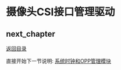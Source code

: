 # 摄像头CSI接口管理驱动

## next_chapter

[返回目录](../README.md)

直接开始下一节说明: [系统时钟和OPP管理模块](./ch03-27.cpufreq_opp.md)
